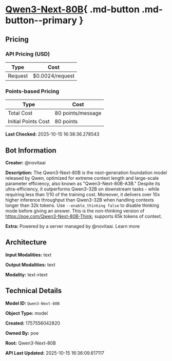# [Qwen3-Next-80B](https://poe.com/Qwen3-Next-80B){ .md-button .md-button--primary }

## Pricing

### API Pricing (USD)

| Type | Cost |
|------|------|
| Request | $0.0024/request |

### Points-based Pricing

| Type | Cost |
|------|------|
| Total Cost | 80 points/message |
| Initial Points Cost | 80 points |

**Last Checked:** 2025-10-15 16:38:36.278543


## Bot Information

**Creator:** @novitaai

**Description:** The Qwen3-Next-80B is the next-generation foundation model released by Qwen, optimized for extreme context length and large-scale parameter efficiency, also known as "Qwen3-Next-80B-A3B." Despite its ultra-efficiency, it outperforms Qwen3-32B on downstream tasks - while requiring less than 1/10 of the training cost.
Moreover, it delivers over 10x higher inference throughput than Qwen3-32B when handling contexts longer than 32k tokens. 
Use `--enable_thinking false` to disable thinking mode before giving an answer.
This is the non-thinking version of https://poe.com/Qwen3-Next-80B-Think; supports 65k tokens of context.

**Extra:** Powered by a server managed by @novitaai. Learn more


## Architecture

**Input Modalities:** text

**Output Modalities:** text

**Modality:** text->text


## Technical Details

**Model ID:** `Qwen3-Next-80B`

**Object Type:** model

**Created:** 1757556042820

**Owned By:** poe

**Root:** Qwen3-Next-80B

**API Last Updated:** 2025-10-15 16:36:09.617117
